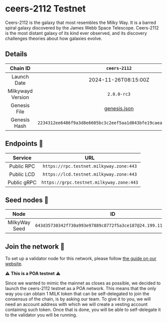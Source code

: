 # ceers-2112 Testnet

Ceers-2112 is the galaxy that most resembles the Milky Way. It is a barred spiral galaxy discovered by the James Webb
Space Telescope. Ceers-2112 is the most distant galaxy of its kind ever observed, and its discovery challenges theories
about how galaxies evolve.

## Details

|     Chain ID      |                            `ceers-2112`                            |
|:-----------------:|:------------------------------------------------------------------:|
|    Launch Date    |                        2024-11-26T08:15:00Z                        |
| Milkywayd Version |                            `2.0.0-rc3`                             |
|   Genesis File    |              [genesis.json](ceers-2112/genesis.json)               |
|   Genesis Hash    | `2234312ee6486f9a3d8e6605bc3c2eef5aa1d043bfe19caea7698499691fba67` |

## Endpoints 🎯

|   Service   |                   URL                    |
|:-----------:|:----------------------------------------:|
| Public RPC  | `https://rpc.testnet.milkyway.zone:443`  |
| Public LCD  | `https://lcd.testnet.milkyway.zone:443`  |
| Public gRPC | `https://grpc.testnet.milkyway.zone:443` |

## Seed nodes 🌱

|     Node      |                               ID                                |
|:-------------:|:---------------------------------------------------------------:|
| MilkyWay Seed | `643d35730342f730a993e97889c8772f5a3ce187@24.199.113.179:26656` |

## Join the network 📜

To set up a validator node for this network, please
follow [the guide on our website](https://docs.milkyway.zone/modular-restaking/guides/consensus/validator-node).

⚠ **This is a POA testnet** ⚠

Since we wanted to mimic the mainnet as closes as possible, we decided to launch the ceers-2112 testnet as a POA
network. This means that the only way you can obtain 1 MILK token that can be self-delegated to join the consensus of
the chain, is by asking our team. To give it to you, we will need an account address with which we will create a vesting
account containing such token. Once that is done, you will be able to self-delegate it to the validator you will be
running. 